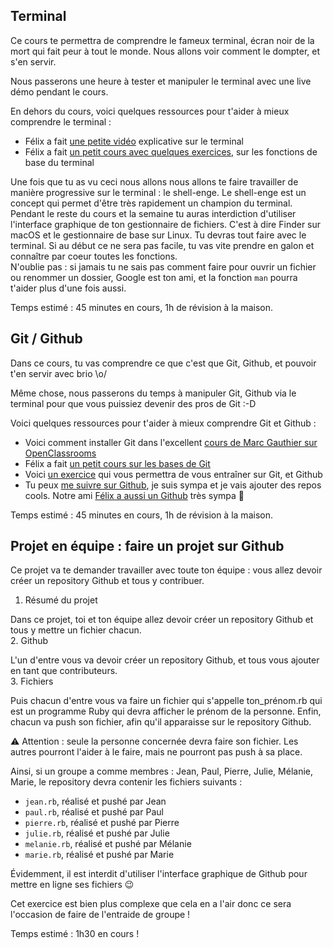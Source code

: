 Terminal
----------

Ce cours te permettra de comprendre le fameux terminal, écran noir de la mort qui fait peur à tout le monde. Nous allons voir comment le dompter, et s'en servir.<br>

Nous passerons une heure à tester et manipuler le terminal avec une live démo pendant le cours.<br>

En dehors du cours, voici quelques ressources pour t'aider à mieux comprendre le terminal : <br>

* Félix a fait [une petite vidéo](https://www.youtube.com/watch?v=k8NlAsvtRJo&feature=youtu.be) explicative sur le terminal
* Félix a fait [un petit cours avec quelques exercices](https://gist.github.com/felhix/3b05f39b62002a6852ae4373eaeff484), sur les fonctions de base du terminal

Une fois que tu as vu ceci nous allons nous allons te faire travailler de manière progressive sur le terminal : le shell-enge. Le shell-enge est un concept qui permet d'être très rapidement un champion du terminal. Pendant le reste du cours et la semaine tu auras interdiction d'utiliser l'interface graphique de ton gestionnaire de fichiers. C'est à dire Finder sur macOS et le gestionnaire de base sur Linux. Tu devras tout faire avec le terminal. Si au début ce ne sera pas facile, tu vas vite prendre en galon et connaître par coeur toutes les fonctions.<br>
N'oublie pas : si jamais tu ne sais pas comment faire pour ouvrir un fichier ou renommer un dossier, Google est ton ami, et la fonction `man` pourra t'aider plus d'une fois aussi.<br>

Temps estimé : 45 minutes en cours, 1h de révision à la maison.

Git / Github
------------

Dans ce cours, tu vas comprendre ce que c'est que Git, Github, et pouvoir t'en servir avec brio \o/ <br>

Même chose, nous passerons du temps à manipuler Git, Github via le terminal pour que vous puissiez devenir des pros de Git :-D<br>

Voici quelques ressources pour t'aider à mieux comprendre Git et Github :

* Voici comment installer Git dans l'excellent [cours de Marc Gauthier sur OpenClassrooms](https://openclassrooms.com/courses/gerer-son-code-avec-git-et-github/installer-git)
* Félix a fait [un petit cours sur les bases de Git](https://gist.github.com/felhix/c9eea6f05870ff7ee025d7f684c4e44b)
* Voici [un exercice](https://www.theodinproject.com/courses/web-development-101/lessons/practicing-git-basics) qui vous permettra de vous entraîner sur Git, et Github
* Tu peux [me suivre sur Github](https://github.com/anthonyamar), je suis sympa et je vais ajouter des repos cools. Notre ami [Félix a aussi un Github](https://github.com/felhix/) très sympa 🙌

Temps estimé : 45 minutes en cours, 1h de révision à la maison.

Projet en équipe : faire un projet sur Github
-------------------------------------------

Ce projet va te demander travailler avec toute ton équipe : vous allez devoir créer un repository Github et tous y contribuer.<br>
1. Résumé du projet

Dans ce projet, toi et ton équipe allez devoir créer un repository Github et tous y mettre un fichier chacun.<br>
2. Github

L'un d'entre vous va devoir créer un repository Github, et tous vous ajouter en tant que contributeurs.<br>
3. Fichiers

Puis chacun d'entre vous va faire un fichier qui s'appelle ton_prénom.rb qui est un programme Ruby qui devra afficher le prénom de la personne. Enfin, chacun va push son fichier, afin qu'il apparaisse sur le repository Github.<br>

⚠️ Attention : seule la personne concernée devra faire son fichier. Les autres pourront l'aider à le faire, mais ne pourront pas push à sa place. <br>

Ainsi, si un groupe a comme membres : Jean, Paul, Pierre, Julie, Mélanie, Marie, le repository devra contenir les fichiers suivants : <br>

* `jean.rb`, réalisé et pushé par Jean
* `paul.rb`, réalisé et pushé par Paul
* `pierre.rb`, réalisé et pushé par Pierre
* `julie.rb`, réalisé et pushé par Julie
* `melanie.rb`, réalisé et pushé par Mélanie
* `marie.rb`, réalisé et pushé par Marie

Évidemment, il est interdit d'utiliser l'interface graphique de Github pour mettre en ligne ses fichiers 😉 <br>

Cet exercice est bien plus complexe que cela en a l'air donc ce sera l'occasion de faire de l'entraide de groupe ! <br>

Temps estimé : 1h30 en cours ! 
